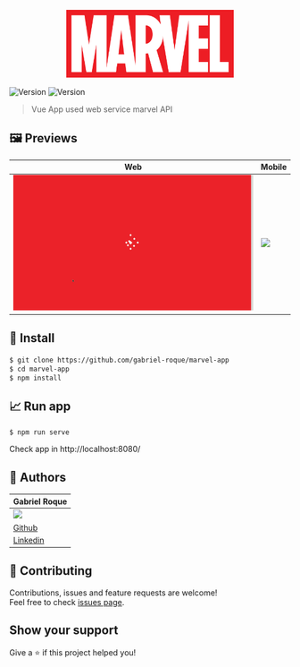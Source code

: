 
<p align="center">
   <img src="https://raw.githubusercontent.com/gabriel-roque/marvel-app/master/src/assets/img/marvel-logo.png" width="300">
</p>

<p>
  <img alt="Version" src="https://api.netlify.com/api/v1/badges/daa399a9-504f-4fb7-bd08-d229f4a276e8/deploy-status" />
  <img alt="Version" src="https://img.shields.io/badge/version-1.0.0-blue.svg?cacheSeconds=2592000" />
</p>


> Vue App used web service marvel API

## 🖼 Previews

| Web           | Mobile        |
| ------------- | ------------- |
|  <img src="https://github.com/gabriel-roque/marvel-app/blob/master/src/assets/gifs/web.gif"> | <img src="https://github.com/gabriel-roque/marvel-app/blob/master/src/assets/gifs/mobile.gif" height="400">  |

## 🚀 Install

```
$ git clone https://github.com/gabriel-roque/marvel-app
$ cd marvel-app
$ npm install
```

## 📈 Run app

```
$ npm run serve
```

Check app in http://localhost:8080/

## 👤 Authors

| Gabriel Roque  | 
| ------------- |
| <img src="https://avatars2.githubusercontent.com/u/32438220?s=460&v=4" width="110">  
| <a href="https://github.com/gabriel-roque">Github</a> 
| <a href="https://www.linkedin.com/in/gabriel-roque/">Linkedin</a> 


## 🤝 Contributing

Contributions, issues and feature requests are welcome!<br />Feel free to check [issues page](https://github.com/gabriel-roque/marvel-app/issuess). 

## Show your support

Give a ⭐️ if this project helped you!

